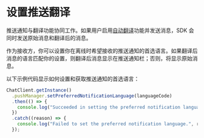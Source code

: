 # 设置推送翻译

推送通知与翻译功能协同工作。如果用户启用[自动翻译](/document/react-native/message_translation.html)功能并发送消息，SDK 会同时发送原始消息和翻译后的消息。

作为接收方，你可以设置你在离线时希望接收的推送通知的首选语言。如果翻译后消息的语言匹配你的设置，则翻译后消息显示在推送通知栏；否则，将显示原始消息。

以下示例代码显示如何设置和获取推送通知的首选语言：

```typescript
ChatClient.getInstance()
  .pushManager.setPreferredNotificationLanguage(languageCode)
  .then(() => {
    console.log("Succeeded in setting the preferred notification language.");
  })
  .catch((reason) => {
    console.log("Failed to set the preferred notification language.", reason);
  });
```